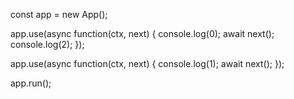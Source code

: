 const app = new App();

app.use(async function(ctx, next) {
  console.log(0);
  await next();
  console.log(2);
});

app.use(async function(ctx, next) {
  console.log(1);
  await next();
});

app.run();